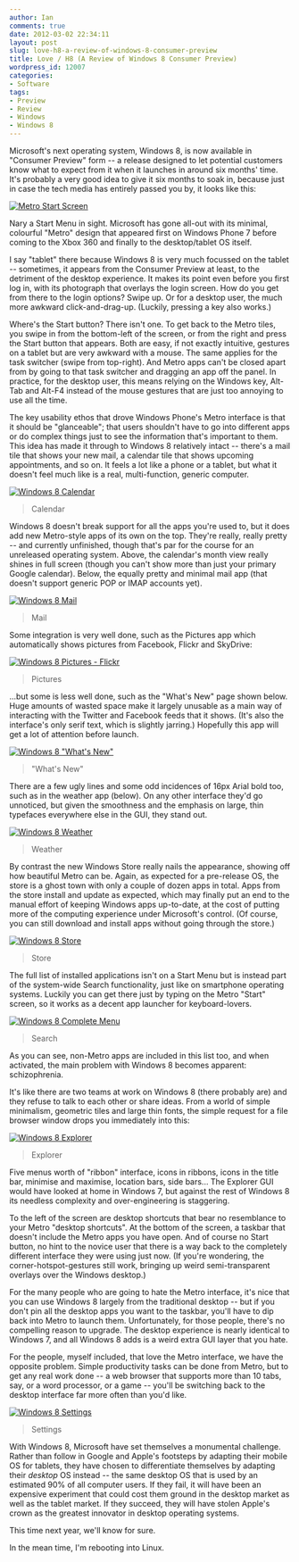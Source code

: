 ```yaml
---
author: Ian
comments: true
date: 2012-03-02 22:34:11
layout: post
slug: love-h8-a-review-of-windows-8-consumer-preview
title: Love / H8 (A Review of Windows 8 Consumer Preview)
wordpress_id: 12007
categories:
- Software
tags:
- Preview
- Review
- Windows
- Windows 8
---
```


Microsoft's next operating system, Windows 8, is now available in "Consumer Preview" form -- a release designed to let potential customers know what to expect from it when it launches in around six months' time.  It's probably a very good idea to give it six months to soak in, because just in case the tech media has entirely passed you by, it looks like this:

[![Metro Start Screen](/img/blog/2012/03/Screenshot-5-600x480.png)](/blog/2012/03/Screenshot-5.png)

Nary a Start Menu in sight.  Microsoft has gone all-out with its minimal, colourful "Metro" design that appeared first on Windows Phone 7 before coming to the Xbox 360 and finally to the desktop/tablet OS itself.

I say "tablet" there because Windows 8 is very much focussed on the tablet -- sometimes, it appears from the Consumer Preview at least, to the detriment of the desktop experience.  It makes its point even before you first log in, with its photograph that overlays the login screen.  How do you get from there to the login options?  Swipe up.  Or for a desktop user, the much more awkward click-and-drag-up.  (Luckily, pressing a key also works.)

Where's the Start button?  There isn't one.  To get back to the Metro tiles, you swipe in from the bottom-left of the screen, or from the right and press the Start button that appears.  Both are easy, if not exactly intuitive, gestures on a tablet but are very awkward with a mouse.  The same applies for the task switcher (swipe from top-right).  And Metro apps can't be closed apart from by going to that task switcher and dragging an app off the panel.  In practice, for the desktop user, this means relying on the Windows key, Alt-Tab and Alt-F4 instead of the mouse gestures that are just too annoying to use all the time.

The key usability ethos that drove Windows Phone's Metro interface is that it should be "glanceable"; that users shouldn't have to go into different apps or do complex things just to see the information that's important to them.  This idea has made it through to Windows 8 relatively intact -- there's a mail tile that shows your new mail, a calendar tile that shows upcoming appointments, and so on.  It feels a lot like a phone or a tablet, but what it doesn't feel much like is a real, multi-function, generic computer.

[![Windows 8 Calendar](/img/blog/2012/03/Screenshot-12-600x480.png)](/blog/2012/03/Screenshot-12.png)

> Calendar

Windows 8 doesn't break support for all the apps you're used to, but it does add new Metro-style apps of its own on the top.  They're really, really pretty -- and currently unfinished, though that's par for the course for an unreleased operating system.  Above, the calendar's month view really shines in full screen (though you can't show more than just your primary Google calendar).  Below, the equally pretty and minimal mail app (that doesn't support generic POP or IMAP accounts yet).

[![Windows 8 Mail](/img/blog/2012/03/Screenshot-9-600x480.png)](/blog/2012/03/Screenshot-9.png)

> Mail

Some integration is very well done, such as the Pictures app which automatically shows pictures from Facebook, Flickr and SkyDrive:

[![Windows 8 Pictures - Flickr](/img/blog/2012/03/Screenshot-11-600x480.png)](/blog/2012/03/Screenshot-11.png)

> Pictures

...but some is less well done, such as the "What's New" page shown below.  Huge amounts of wasted space make it largely unusable as a main way of interacting with the Twitter and Facebook feeds that it shows.  (It's also the interface's only serif text, which is slightly jarring.)  Hopefully this app will get a lot of attention before launch.

[![Windows 8 "What's New"](/img/blog/2012/03/Screenshot-8-600x480.png)](/blog/2012/03/Screenshot-8.png)

> "What's New"

There are a few ugly lines and some odd incidences of 16px Arial bold too, such as in the weather app (below).  On any other interface they'd go unnoticed, but given the smoothness and the emphasis on large, thin typefaces everywhere else in the GUI, they stand out.

[![Windows 8 Weather](/img/blog/2012/03/Screenshot-6-600x480.png)](/blog/2012/03/Screenshot-6.png)

> Weather

By contrast the new Windows Store really nails the appearance, showing off how beautiful Metro can be.  Again, as expected for a pre-release OS, the store is a ghost town with only a couple of dozen apps in total.  Apps from the store install and update as expected, which may finally put an end to the manual effort of keeping Windows apps up-to-date, at the cost of putting more of the computing experience under Microsoft's control.  (Of course, you can still download and install apps without going through the store.)

[![Windows 8 Store](/img/blog/2012/03/Screenshot-7-600x480.png)](/blog/2012/03/Screenshot-7.png)

> Store

The full list of installed applications isn't on a Start Menu but is instead part of the system-wide Search functionality, just like on smartphone operating systems.  Luckily you can get there just by typing on the Metro "Start" screen, so it works as a decent app launcher for keyboard-lovers.

[![Windows 8 Complete Menu](/img/blog/2012/03/Screenshot-4-600x480.png)](/blog/2012/03/Screenshot-4.png)

> Search

As you can see, non-Metro apps are included in this list too, and when activated, the main problem with Windows 8 becomes apparent: schizophrenia.

It's like there are two teams at work on Windows 8 (there probably are) and they refuse to talk to each other or share ideas.  From a world of simple minimalism, geometric tiles and large thin fonts, the simple request for a file browser window drops you immediately into this:

[![Windows 8 Explorer](/img/blog/2012/03/Screenshot-600x480.png)](/blog/2012/03/Screenshot.png)

> Explorer

Five menus worth of "ribbon" interface, icons in ribbons, icons in the title bar, minimise and maximise, location bars, side bars...  The Explorer GUI would have looked at home in Windows 7, but against the rest of Windows 8 its needless complexity and over-engineering is staggering.

To the left of the screen are desktop shortcuts that bear no resemblance to your Metro "desktop shortcuts".  At the bottom of the screen, a taskbar that doesn't include the Metro apps you have open.  And of course no Start button, no hint to the novice user that there is a way back to the completely different interface they were using just now.  (If you're wondering, the corner-hotspot-gestures still work, bringing up weird semi-transparent overlays over the Windows desktop.)

For the many people who are going to hate the Metro interface, it's nice that you can use Windows 8 largely from the traditional desktop -- but if you don't pin all the desktop apps you want to the taskbar, you'll have to dip back into Metro to launch them.  Unfortunately, for those people, there's no compelling reason to upgrade.  The desktop experience is nearly identical to Windows 7, and all Windows 8 adds is a weird extra GUI layer that you hate.

For the people, myself included, that love the Metro interface, we have the opposite problem.  Simple productivity tasks can be done from Metro, but to get any real work done -- a web browser that supports more than 10 tabs, say, or a word processor, or a game -- you'll be switching back to the desktop interface far more often than you'd like.

[![Windows 8 Settings](/img/blog/2012/03/Screenshot-10-600x480.png)](/blog/2012/03/Screenshot-10.png)

> Settings

With Windows 8, Microsoft have set themselves a monumental challenge.  Rather than follow in Google and Apple's footsteps by adapting their mobile OS for tablets, they have chosen to differentiate themselves by adapting their _desktop_ OS instead -- the same desktop OS that is used by an estimated 90% of all computer users.  If they fail, it will have been an expensive experiment that could cost them ground in the desktop market as well as the tablet market.  If they succeed, they will have stolen Apple's crown as the greatest innovator in desktop operating systems.

This time next year, we'll know for sure.

In the mean time, I'm rebooting into Linux.
